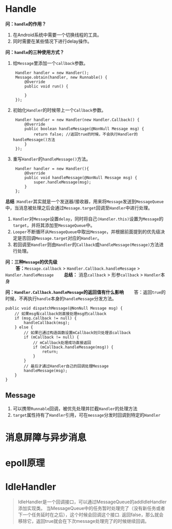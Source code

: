 # Handle
**问：`handle`的作用？**
1. 在Android系统中需要一个切换线程的工具。
2. 同时需要在某些情况下进行delay操作。

**问：`handle`的三种使用方式？**
1. 给`Message`里添加一个`callback`参数。
   ```
    Handler handler = new Handler();
    Message.obtain(handler, new Runnable() {
        @Override
        public void run() {
                
        }
    });
   ```
2. 初始化`Handler`的时候带上一个`Callback`参数。
   ```
    Handler handler = new Handler(new Handler.Callback() {
        @Override
        public boolean handleMessage(@NonNull Message msg) {
            return false; //返回true的时候，不会执行Handler的handleMessage()方法
        }
    });
   ```
3. 重写`Handler`的`handleMessage()`方法。
   ```
    Handler handler = new Handler(){
        @Override
        public void handleMessage(@NonNull Message msg) {
            super.handleMessage(msg);
        }
    };
   ```

**总结** :`Handler`其实就是一个发送器/接收器，用来将`Message`发送到`MessageQueue`中，当消息被处理之后会通过`Message.target`回调至`Handler`中进行处理。
1. `Handler`对`Message`设置`delay`，同时将自己`(Handler.this)`设置为`Message`的`target`，并将其添加至`MessageQueue`中。
2. `Looper`不断循环从`MessageQueue`中取出`Message`，并根据前面提到的优先级决定是否回调`Message.target`对应的`Handler`。
3. 若回调至`Handler`则由`Handler`的`Callback`或`handleMessage(Message)`方法进行处理。


**问：三种`Message`的优先级**  
&emsp;&emsp; **答：**`Message.callback` > `Handler.Callback.handleMessage` > `Handler.handleMessage`
&emsp;&emsp;**总结：** 消息`callback` > 形参`callback` > `Handler`本身

**问：`Handler.Callback.handleMessage`的返回值有什么影响**
&emsp;&emsp;答：返回`true`的时候，不再执行`handle`本身的`handleMessage`分发方法。

```
public void dispatchMessage(@NonNull Message msg) {
    // 如果msg有callback则直接处理msg的callback
    if (msg.callback != null) {
        handleCallback(msg);
    } else {
        // 如果已通过构造函数设置mCallback则只处理该callback
        if (mCallback != null) {
            // mCallback处理成功直接返回
            if (mCallback.handleMessage(msg)) {
                return;
            }
        }
        // 最后才通过Handler自己的回调处理Message
        handleMessage(msg);
    }
}
```

## Message
1. 可以携带`Runnable`回调，被优先处理并拦截`Handler`的处理方法
2. `target`属性持有了`Handler`引用，可在`message`分发时回调到特定的`Handler`


# 消息屏障与异步消息

# epoll原理 

# IdleHandler
> IdleHandler是一个回调接口，可以通过MessageQueue的addIdleHandler添加实现类。
  当MessageQueue中的任务暂时处理完了（没有新任务或者下一个任务延时在之后），这个时候会回调这个接口.
  返回false，那么就会移除它，返回true就会在下次message处理完了的时候继续回调。
